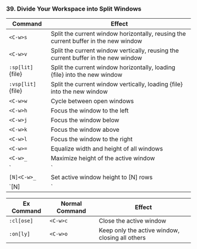 ### 39. Divide Your Workspace into Split Windows

|Command | Effect|
|--------|-------|
|`<C-w>s` | Split the current window horizontally, reusing the current buffer in the new window |
|`<C-w>v` | Split the current window vertically, reusing the current buffer in the new window |
|`:sp[lit]` {file} | Split the current window horizontally, loading {file} into the new window|
|`:vsp[lit]` {file} | Split the current window vertically, loading {file} into the new window |
|`<C-w>w` | Cycle between open windows|
|`<C-w>h` | Focus the window to the left|
|`<C-w>j` | Focus the window below|
|`<C-w>k` | Focus the window above|
|`<C-w>l` | Focus the window to the right|
|`<C-w>=` | Equalize width and height of all windows|
|`<C-w>_` | Maximize height of the active window|
|`<C-w>|` | Maximize width of the active window|
|`[N]<C-w>_` | Set active window height to [N] rows|
|`[N]<C-w>|` | Set active window width to [N] columns|


|Ex Command | Normal Command  | Effect|
|-----------|-----------------|-------|
|`:cl[ose]` | `<C-w>c` | Close the active window|
|`:on[ly]` | `<C-w>o`  | Keep only the active window, closing all others|
